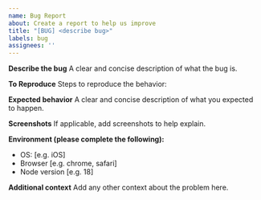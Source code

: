 ```yaml
---
name: Bug Report
about: Create a report to help us improve
title: "[BUG] <describe bug>"
labels: bug
assignees: ''
---
```


**Describe the bug**
A clear and concise description of what the bug is.

**To Reproduce**
Steps to reproduce the behavior:

**Expected behavior**
A clear and concise description of what you expected to happen.

**Screenshots**
If applicable, add screenshots to help explain.

**Environment (please complete the following):**
 - OS: [e.g. iOS]
 - Browser [e.g. chrome, safari]
 - Node version [e.g. 18]

**Additional context**
Add any other context about the problem here.